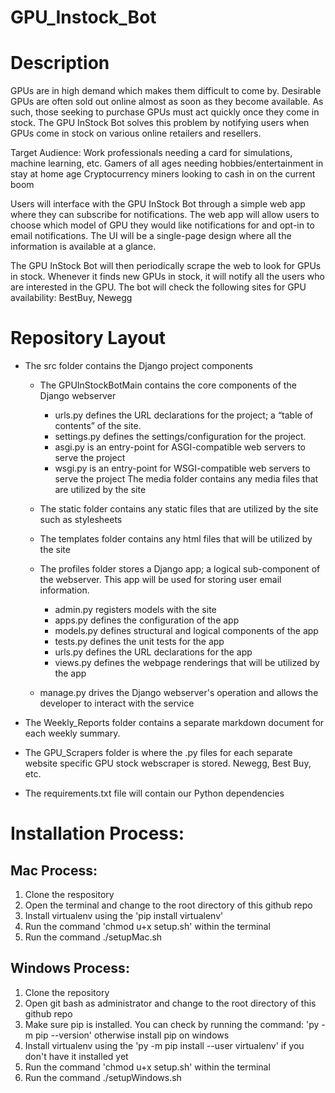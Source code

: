 # GPU_Instock_Bot

# Description
GPUs are in high demand which makes them difficult to come by. Desirable GPUs are often sold out online almost as soon as they become available. As such, those seeking to purchase GPUs must act quickly once they come in stock. The GPU InStock Bot solves this problem by notifying users when GPUs come in stock on various online retailers and resellers. 

Target Audience:
Work professionals needing a card for simulations, machine learning, etc.
Gamers of all ages needing hobbies/entertainment in stay at home age 
Cryptocurrency miners looking to cash in on the current boom

Users will interface with the GPU InStock Bot through a simple web app where they can subscribe for notifications. The web app will allow users to choose which model of GPU they would like notifications for and opt-in to email notifications. The UI will be a single-page design where all the information is available at a glance.

The GPU InStock Bot will then periodically scrape the web to look for GPUs in stock. Whenever it finds new GPUs in stock, it will notify all the users who are interested in the GPU. The bot will check the following sites for GPU availability: BestBuy, Newegg

# Repository Layout
- The src folder contains the Django project components
    - The GPUInStockBotMain contains the core components of the Django webserver
        - urls.py defines the URL declarations for the project; a “table of contents” of the site.
        - settings.py defines the settings/configuration for the project.
        - asgi.py is an entry-point for ASGI-compatible web servers to serve the project
        - wsgi.py is an entry-point for WSGI-compatible web servers to serve the project The media folder contains any media files that are utilized by the site 
      
    - The static folder contains any static files that are utilized by the site such as stylesheets 
      
    - The templates folder contains any html files that will be utilized by the site 
      
    - The profiles folder stores a Django app; a logical sub-component of the webserver. This app will be used for storing user email information.
        - admin.py registers models with the site
        - apps.py defines the configuration of the app
        - models.py defines structural and logical components of the app
        - tests.py defines the unit tests for the app
        - urls.py defines the URL declarations for the app
        - views.py defines the webpage renderings that will be utilized by the app
    - manage.py drives the Django webserver's operation and allows the developer to interact with the service
   
- The Weekly_Reports folder contains a separate markdown document for each weekly summary.

- The GPU_Scrapers folder is where the .py files for each separate website specific GPU stock webscraper is stored. Newegg, Best Buy, etc.

- The requirements.txt file will contain our Python dependencies


# Installation Process:
## Mac Process:
1. Clone the respository
2. Open the terminal and change to the root directory of this github repo
3. Install virtualenv using the 'pip install virtualenv'
4. Run the command 'chmod u+x setup.sh' within the terminal
5. Run the command ./setupMac.sh


## Windows Process:
1. Clone the repository
2. Open git bash as administrator and change to the root directory of this github repo
3. Make sure pip is installed. You can check by running the command: 'py -m pip --version' otherwise install pip on windows
4. Install virtualenv using the 'py -m pip install --user virtualenv' if you don't have it installed yet
6. Run the command 'chmod u+x setup.sh' within the terminal
7. Run the command ./setupWindows.sh
